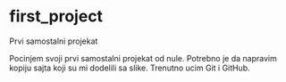 # first_project
Prvi samostalni projekat

Pocinjem svoji prvi samostalni projekat od nule. 
Potrebno je da napravim kopiju sajta koji su mi dodelili sa slike. 
Trenutno ucim Git i GitHub.